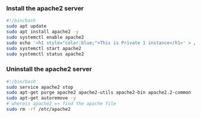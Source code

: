### Install the apache2 server
```sh
#!/bin/bash
sudo apt update
sudo apt install apache2 -y
sudo systemctl enable apache2
sudo echo '<h1 style="color:blue;">This is Private 1 instance</h1>' > /var/www/html/index.html
sudo systemctl start apache2
sudo systemctl status apache2
```
### Uninstall the apache2 server
```sh
#!/bin/bash
sudo service apache2 stop
sudo apt-get purge apache2 apache2-utils apache2-bin apache2.2-common -y
sudo apt-get autoremove -y
# whereis apache2 => find the apache file
sudo rm -rf /etc/apache2
```
